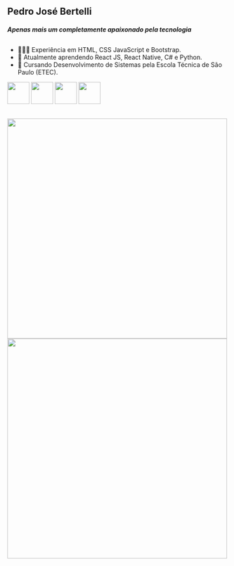 ## Pedro José Bertelli
<i><h4>Apenas mais um completamente apaixonado pela tecnologia</h4></i>
##
- 👨🏻‍💻 Experiência em HTML, CSS JavaScript e Bootstrap.
- 🌱 Atualmente aprendendo React JS, React Native, C# e Python.
- 👯 Cursando Desenvolvimento de Sistemas pela Escola Técnica de São Paulo (ETEC).

<div>
  <img width="50px" src="https://cdn.jsdelivr.net/gh/devicons/devicon/icons/html5/html5-plain-wordmark.svg" />
  <img width="50px" src="https://cdn.jsdelivr.net/gh/devicons/devicon/icons/css3/css3-plain-wordmark.svg" />
  <img width="50px" src="https://cdn.jsdelivr.net/gh/devicons/devicon/icons/react/react-original.svg" />
  <img width="50px" src="https://cdn.jsdelivr.net/gh/devicons/devicon/icons/javascript/javascript-plain.svg" />
</div>

##

<div>
  <img width="500px" src="https://github-readme-stats.vercel.app/api?username=pedroberte&show_icons=true&theme=dark"/>
  <img width="500px" src="https://github-readme-stats.vercel.app/api/top-langs/?username=pedroberte&layout=compact&theme=dark"/>
</div>






